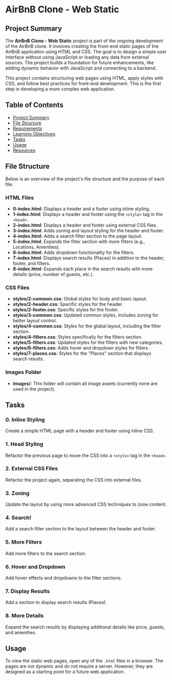 # AirBnB Clone - Web Static

## Project Summary

The **AirBnB Clone - Web Static** project is part of the ongoing development of the AirBnB clone. It involves creating the front-end static pages of the AirBnB application using HTML and CSS. The goal is to design a simple user interface without using JavaScript or loading any data from external sources. The project builds a foundation for future enhancements, like adding dynamic behavior with JavaScript and connecting to a backend.

This project contains structuring web pages using HTML, apply styles with CSS, and follow best practices for front-end development. This is the first step in developing a more complex web application.

## Table of Contents

- [Project Summary](#project-summary)
- [File Structure](#file-structure)
- [Requirements](#requirements)
- [Learning Objectives](#learning-objectives)
- [Tasks](#tasks)
- [Usage](#usage)
- [Resources](#resources)

## File Structure

Below is an overview of the project's file structure and the purpose of each file:

### HTML Files
- **0-index.html**: Displays a header and a footer using inline styling.
- **1-index.html**: Displays a header and footer using the `<style>` tag in the `<head>`.
- **2-index.html**: Displays a header and footer using external CSS files.
- **3-index.html**: Adds zoning and layout styling for the header and footer.
- **4-index.html**: Adds a search filter section to the page layout.
- **5-index.html**: Expands the filter section with more filters (e.g., Locations, Amenities).
- **6-index.html**: Adds dropdown functionality for the filters.
- **7-index.html**: Displays search results (Places) in addition to the header, footer, and filters.
- **8-index.html**: Expands each place in the search results with more details (price, number of guests, etc.).

### CSS Files
- **styles/2-common.css**: Global styles for body and basic layout.
- **styles/2-header.css**: Specific styles for the header.
- **styles/2-footer.css**: Specific styles for the footer.
- **styles/3-common.css**: Updated common styles, includes zoning for better layout control.
- **styles/4-common.css**: Styles for the global layout, including the filter section.
- **styles/4-filters.css**: Styles specifically for the filters section.
- **styles/5-filters.css**: Updated styles for the filters with new categories.
- **styles/6-filters.css**: Adds hover and dropdown styles for filters.
- **styles/7-places.css**: Styles for the "Places" section that displays search results.

### Images Folder
- **images/**: This folder will contain all image assets (currently none are used in the project).


## Tasks

### 0. Inline Styling
Create a simple HTML page with a header and footer using inline CSS.

### 1. Head Styling
Refactor the previous page to move the CSS into a `<style>` tag in the `<head>`.

### 2. External CSS Files
Refactor the project again, separating the CSS into external files.

### 3. Zoning
Update the layout by using more advanced CSS techniques to zone content.

### 4. Search!
Add a search filter section to the layout between the header and footer.

### 5. More Filters
Add more filters to the search section.

### 6. Hover and Dropdown
Add hover effects and dropdowns to the filter sections.

### 7. Display Results
Add a section to display search results (Places).

### 8. More Details
Expand the search results by displaying additional details like price, guests, and amenities.

## Usage

To view the static web pages, open any of the `.html` files in a browser. The pages are not dynamic and do not require a server. However, they are designed as a starting point for a future web application.


